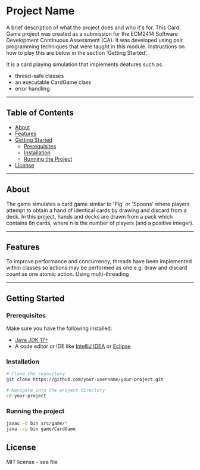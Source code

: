# Project Name

A brief description of what the project does and who it's for.
This Card Game project was created as a submission for the ECM2414 Software Development Continuous Assessment (CA). It was developed using pair programming techniques that were taught in this module. Instructions on how to play this are below in the section 'Getting Started'.

It is a card playing simulation that implements deatures such as:
 - thread-safe classes
 - an executable CardGame class
 - error handling.


---

## Table of Contents
- [About](#about)
- [Features](#features)
- [Getting Started](#getting-started)
  - [Prerequisites](#prerequisites)
  - [Installation](#installation)
  - [Running the Project](#running-the-project)
- [License](#license)

---

## About

The game simulates a card game similar to 'Pig' or 'Spoons' where players attempt to obtain a hand of identical cards by drawing and discard from a deck.  In this project, hands and decks are drawn from a pack which contains 8n cards, where n is the number of players (and a positive integer).  



---

## Features

To improve performance and concurrency, threads have been implemented within classes so actions may be performed as one e.g. draw and discard count as one atomic action. Using multi-threading 

---

## Getting Started

### Prerequisites

Make sure you have the following installed:
- [Java JDK 17+](https://www.oracle.com/java/technologies/javase-downloads.html)
- A code editor or IDE like [IntelliJ IDEA](https://www.jetbrains.com/idea/) or [Eclipse](https://www.eclipse.org/)

### Installation

```bash
# Clone the repository
git clone https://github.com/your-username/your-project.git

# Navigate into the project directory
cd your-project
```
### Running the project

```bash
javac -d bin src/game/*
java -cp bin game/CardGame
```

## License
MIT license - see file
